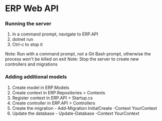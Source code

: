 # ERP Web API

### Running the server

1. In a command prompt, navigate to ERP.API
2. dotnet run
3. Ctrl-c to stop it

Note: Run with a command prompt, not a Git Bash prompt, otherwise the process won't be killed on exit
Note: Stop the server to create new controllers and migrations

### Adding additional models

1. Create model in ERP.Models
2. Create context in ERP.Repositories > Contexts
3. Register context in ERP.API > Startup.cs
4. Create controller in ERP.API > Controllers
5. Create the migration - Add-Migration InitialCreate -Context YourContext
6. Update the database - Update-Database -Context YourContext
